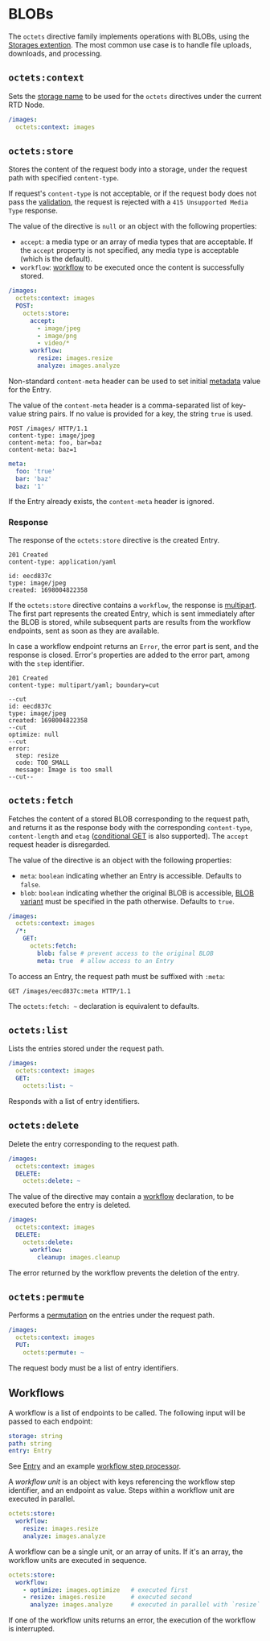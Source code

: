 # BLOBs

The `octets` directive family implements operations with BLOBs, using
the [Storages extention](/extensions/storages).
The most common use case is to handle file uploads, downloads, and processing.

## `octets:context`

Sets the [storage name](/extensions/storages/readme.md#annotation) to be used for the `octets`
directives under the current RTD Node.

```yaml
/images:
  octets:context: images
```

## `octets:store`

Stores the content of the request body into a storage, under the request path with
specified `content-type`.

If request's `content-type` is not acceptable, or if the request body does not pass
the [validation](/extensions/storages/readme.md#async-putpath-string-stream-readable-type-typecontrol-maybeentry),
the request is rejected with a `415 Unsupported Media Type` response.

The value of the directive is `null` or an object with the following properties:

- `accept`: a media type or an array of media types that are acceptable.
  If the `accept` property is not specified, any media type is acceptable (which is the default).
- `workflow`: [workflow](#workflows) to be executed once the content is successfully stored.

```yaml
/images:
  octets:context: images
  POST:
    octets:store:
      accept:
        - image/jpeg
        - image/png
        - video/*
      workflow:
        resize: images.resize
        analyze: images.analyze
```

Non-standard `content-meta` header can be used
to set initial [metadata](/extensions/storages/readme.md#entry) value for the Entry.

The value of the `content-meta` header is a comma-separated list of key-value string pairs.
If no value is provided for a key, the string `true` is used.

```http
POST /images/ HTTP/1.1
content-type: image/jpeg
content-meta: foo, bar=baz
content-meta: baz=1
```

```yaml
meta:
  foo: 'true'
  bar: 'baz'
  baz: '1'
```

If the Entry already exists, the `content-meta` header is ignored.

### Response

The response of the `octets:store` directive is the created Entry.

```
201 Created
content-type: application/yaml

id: eecd837c
type: image/jpeg
created: 1698004822358
```

If the `octets:store` directive contains a `workflow`, the response
is [multipart](protocol.md#multipart-types).
The first part represents the created Entry, which is sent immediately after the BLOB is stored,
while subsequent parts are results from the workflow endpoints, sent as soon as they are available.

In case a workflow endpoint returns an `Error`, the error part is sent, and the response is closed.
Error's properties are added to the error part, among with the `step` identifier.

```
201 Created
content-type: multipart/yaml; boundary=cut

--cut
id: eecd837c
type: image/jpeg
created: 1698004822358
--cut
optimize: null
--cut
error:
  step: resize
  code: TOO_SMALL
  message: Image is too small
--cut--
```

## `octets:fetch`

Fetches the content of a stored BLOB corresponding to the request path, and returns it as the
response body with the corresponding `content-type`, `content-length`
and `etag` ([conditional GET](https://datatracker.ietf.org/doc/html/rfc2616#section-9.3) is
also supported).
The `accept` request header is disregarded.

The value of the directive is an object with the following properties:

- `meta`: `boolean` indicating whether an Entry is accessible.
  Defaults to `false`.
- `blob`: `boolean` indicating whether the original BLOB is accessible,
  [BLOB variant](/extensions/storages/readme.md#async-fetchpath-string-maybereadable) must be
  specified in the path otherwise.
  Defaults to `true`.

```yaml
/images:
  octets:context: images
  /*:
    GET:
      octets:fetch:
        blob: false # prevent access to the original BLOB
        meta: true  # allow access to an Entry
```

To access an Entry, the request path must be suffixed with `:meta`:

```http
GET /images/eecd837c:meta HTTP/1.1
```

The `octets:fetch: ~` declaration is equivalent to defaults.

## `octets:list`

Lists the entries stored under the request path.

```yaml
/images:
  octets:context: images
  GET:
    octets:list: ~
```

Responds with a list of entry identifiers.

## `octets:delete`

Delete the entry corresponding to the request path.

```yaml
/images:
  octets:context: images
  DELETE:
    octets:delete: ~
```

The value of the directive may contain a [workflow](#workflows) declaration, to be executed before
the entry is deleted.

```yaml
/images:
  octets:context: images
  DELETE:
    octets:delete:
      workflow:
        cleanup: images.cleanup
```

The error returned by the workflow prevents the deletion of the entry.

## `octets:permute`

Performs
a [permutation](/extensions/storages/readme.md#async-permutepath-string-ids-string-maybevoid) on the
entries
under the request path.

```yaml
/images:
  octets:context: images
  PUT:
    octets:permute: ~
```

The request body must be a list of entry identifiers.

## Workflows

A workflow is a list of endpoints to be called.
The following input will be passed to each endpoint:

```yaml
storage: string
path: string
entry: Entry
```

See [Entry](/extensions/storages/readme.md#entry) and an
example [workflow step processor](../features/steps/components/octets.tester).

A _workflow unit_ is an object with keys referencing the workflow step identifier, and an endpoint
as value.
Steps within a workflow unit are executed in parallel.

```yaml
octets:store:
  workflow:
    resize: images.resize
    analyze: images.analyze
```

A workflow can be a single unit, or an array of units.
If it's an array, the workflow units are executed in sequence.

```yaml
octets:store:
  workflow:
    - optimize: images.optimize   # executed first
    - resize: images.resize       # executed second
      analyze: images.analyze     # executed in parallel with `resize`
```

If one of the workflow units returns an error, the execution of the workflow is interrupted.

